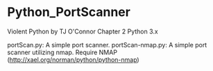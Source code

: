 Python_PortScanner
==================
Violent Python by TJ O'Connor
Chapter 2
Python 3.x

portScan.py: A simple port scanner.
portScan-nmap.py: A simple port scanner utilizing nmap.
Require NMAP (http://xael.org/norman/python/python-nmap)

